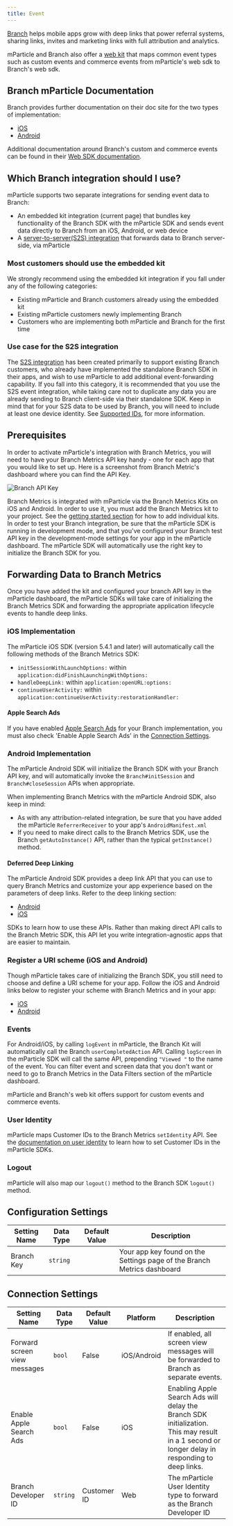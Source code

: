 ```yaml
---
title: Event
---
```


[Branch](https://branch.io/) helps mobile apps grow with deep links that power referral systems, sharing links, invites and marketing links with full attribution and analytics. 

mParticle and Branch also offer a [web kit](https://github.com/BranchMetrics/mparticle-javascript-integration-branch) that maps common event types such as custom events and commerce events from mParticle's web sdk to Branch's web sdk.

## Branch mParticle Documentation
Branch provides further documentation on their doc site for the two types of implementation:

* [iOS](https://docs.branch.io/apps/mparticle-ios-v7/) 
* [Android](https://docs.branch.io/apps/mparticle-android-v5/)

Additional documentation around Branch's custom and commerce events can be found in their [Web SDK documentation](https://help.branch.io/developers-hub/docs/web-full-reference).

## Which Branch integration should I use?

mParticle supports two separate integrations for sending event data to Branch:

* An embedded kit integration (current page) that bundles key functionality of the Branch SDK with the mParticle SDK and sends event data directly to Branch from an iOS, Android, or web device
* A [server-to-server(S2S) integration](/integrations/branch-metrics-server/event/) that forwards data to Branch server-side, via mParticle

### Most customers should use the embedded kit

We strongly recommend using the embedded kit integration if you fall under any of the following categories:

* Existing mParticle and Branch customers already using the embedded kit
* Existing mParticle customers newly implementing Branch
* Customers who are implementing both mParticle and Branch for the first time

### Use case for the S2S integration

The [S2S integration](/integrations/branch-metrics-server/event/) has been created primarily to support existing Branch customers, who already have implemented the standalone Branch SDK in their apps, and wish to use mParticle to add additional event-forwarding capability. If you fall into this category, it is recommended that you use the S2S event integration, while taking care not to duplicate any data you are already sending to Branch client-side via their standalone SDK. Keep in mind that for your S2S data to be used by Branch, you will need to include at least one device identity. See [Supported IDs](#supported-ids), for more information.

<!--

The second use case for the S2S integration concerns web data. Since the embedded kit only supports iOS and Android, you may wish to use the S2S integration to send web data to branch, even if you have already implemented the embedded kit.

Note that the only available identifier for Web Data is Customer ID, so for your web event data to be used by Branch, you must include a Customer ID and you also must be setting Customer ID in your embedded kit implementation so that the your web data can be successfully matched to a user by Branch. See the [User Identity](#user-identity) section of the embedded kit docs for more.
-->

## Prerequisites

In order to activate mParticle's integration with Branch Metrics, you will need to have your Branch Metrics API key handy - one for each app that you would like to set up. Here is a screenshot from Branch Metric's dashboard where you can find the API Key.

![Branch API Key](/images/branch-apikey.png)

Branch Metrics is integrated with mParticle via the Branch Metrics Kits on iOS and Android. In order to use it, you must add the Branch Metrics kit to your project. See the [getting started section](/developers/sdk/android/getting-started/#kits) for how to add individual kits. In order to test your Branch integration, be sure that the mParticle SDK is running in development mode, and that you've configured your Branch test API key in the development-mode settings for your app in the mParticle dashboard. The mParticle SDK will automatically use the right key to initialize the Branch SDK for you.

## Forwarding Data to Branch Metrics

Once you have added the kit and configured your branch API key in the mParticle dashboard, the mParticle SDKs will take care of initializing the Branch Metrics SDK and forwarding the appropriate application lifecycle events to handle deep links.

### iOS Implementation

The mParticle iOS SDK (version 5.4.1 and later) will automatically call the following methods of the Branch Metrics SDK:

- `initSessionWithLaunchOptions:` within `application:didFinishLaunchingWithOptions:`
- `handleDeepLink:` within `application:openURL:options:`
- `continueUserActivity:` within `application:continueUserActivity:restorationHandler:`

#### Apple Search Ads

If you have enabled [Apple Search Ads](https://help.branch.io/using-branch/docs/apple-search-ads) for your Branch implementation, you must also check 'Enable Apple Search Ads' in the [Connection Settings](#connection-settings).

### Android Implementation

The mParticle Android SDK will initialize the Branch SDK with your Branch API key, and will automatically invoke the `Branch#initSession` and `Branch#closeSession` APIs when appropriate.

When implementing Branch Metrics with the mParticle Android SDK, also keep in mind:

 - As with any attribution-related integration, be sure that you have added the mParticle `ReferrerReceiver` to your app's `AndroidManifest.xml`
 - If you need to make direct calls to the Branch Metrics SDK, use the Branch `getAutoInstance()` API, rather than the typical `getInstance()` method.

#### Deferred Deep Linking

The mParticle Android SDK provides a deep link API that you can use to query Branch Metrics and customize your app experience based on the parameters of deep links. Refer to the deep linking section:

* [Android](/developers/sdk/android/kits/#deep-linking)
* [iOS](/developers/sdk/ios/kits/#deep-linking)

SDKs to learn how to use these APIs. Rather than making direct API calls to the Branch Metric SDK, this API let you write integration-agnostic apps that are easier to maintain.

### Register a URI scheme (iOS and Android)

Though mParticle takes care of initializing the Branch SDK, you still need to choose and define a URI scheme for your app. Follow the iOS and Android links below to register your scheme with Branch Metrics and in your app:

- [iOS](https://dev.branch.io/getting-started/sdk-integration-guide/guide/ios/#register-a-uri-scheme)
- [Android](https://docs.branch.io/apps/mparticle-android-v5/#configure-branch-enable-app-links)

### Events

For Android/iOS, by calling `logEvent` in mParticle, the Branch Kit will automatically call the Branch `userCompletedAction` API. Calling `logScreen` in the mParticle SDK will call the same API, prepending `"Viewed "` to the name of the event. You can filter event and screen data that you don't want or need to go to Branch Metrics in the Data Filters section of the mParticle dashboard.

mParticle and Branch's web kit offers support for custom events and commerce events.

### User Identity

mParticle maps Customer IDs to the Branch Metrics `setIdentity` API. See the [documentation on user identity](/developers/sdk/android/users/#identifying-users) to learn how to set Customer IDs in the mParticle SDKs.

### Logout

mParticle will also map our `logout()` method to the Branch SDK `logout()` method.


## Configuration Settings

| Setting Name |  Data Type    | Default Value  | Description |
| ---|---|---|---|
| Branch Key | `string` | <unset> | Your app key found on the Settings page of the Branch Metrics dashboard |


## Connection Settings

| Setting Name |  Data Type    | Default Value | Platform | Description |
| ---|---|---|---|---
| Forward screen view messages | `bool` | False | iOS/Android | If enabled, all screen view messages will be forwarded to Branch as separate events. |
| Enable Apple Search Ads | `bool` | False | iOS | Enabling Apple Search Ads will delay the Branch SDK initialization. This may result in a 1 second or longer delay in responding to deep links. |
Branch Developer ID | `string` | Customer ID | Web | The mParticle User Identity type to forward as the Branch Developer ID

